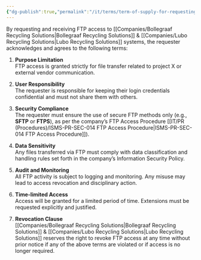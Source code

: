 ```yaml
---
{"dg-publish":true,"permalink":"/it/terms/term-of-supply-for-requesting-ftp-access/","tags":["terms","FTP"]}
---
```


By requesting and receiving FTP access to [[Companies/Bollegraaf Recycling Solutions\|Bollegraaf Recycling Solutions]] & [[Companies/Lubo Recycling Solutions\|Lubo Recycling Solutions]] systems, the requester acknowledges and agrees to the following terms:

1. **Purpose Limitation**  
    FTP access is granted strictly for file transfer related to project X or external vendor communication.
    
2. **User Responsibility**  
    The requester is responsible for keeping their login credentials confidential and must not share them with others.
    
3. **Security Compliance**  
    The requester must ensure the use of secure FTP methods only (e.g., **SFTP** or **FTPS**), as per the company’s FTP Access Procedure [[IT/PR (Procedures)/ISMS-PR-SEC-014 FTP Access Procedure\|ISMS-PR-SEC-014 FTP Access Procedure]]).
    
4. **Data Sensitivity**  
    Any files transferred via FTP must comply with data classification and handling rules set forth in the company’s Information Security Policy.
    
5. **Audit and Monitoring**  
    All FTP activity is subject to logging and monitoring. Any misuse may lead to access revocation and disciplinary action.
    
6. **Time-limited Access**  
    Access will be granted for a limited period of time. Extensions must be requested explicitly and justified.
    
7. **Revocation Clause**  
    [[Companies/Bollegraaf Recycling Solutions\|Bollegraaf Recycling Solutions]] & [[Companies/Lubo Recycling Solutions\|Lubo Recycling Solutions]] reserves the right to revoke FTP access at any time without prior notice if any of the above terms are violated or if access is no longer required.